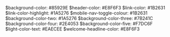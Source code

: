 $background-color: #85929E
$header-color: #E8F6F3
$link-color: #1B2631
$link-color-highlight: #1A5276
$mobile-nav-toggle-colour: #1B2631
$background-color-two: #1A5276
$background-color-three: #7B241C
$background-color-four: #2E4053
$background-color-five: #F7DC6F
$light-color-text: #EAECEE
$welcome-headline-color: #E8F6F3
